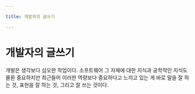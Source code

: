 ```yaml
---

title: 개발자의 글쓰기

---
```


# 개발자의 글쓰기

개발은 생각보다 심오한 작업이다.
소프트웨어 그 자체에 대한 지식과 공학적인 지식도 물론 중요하지만 최근들어 이러한 역량보다 중요하다고 느끼고 있는 게 바로 말을 잘 하는 것, 표현을 잘 하는 것, 그리고 잘 쓰는 것이다.

